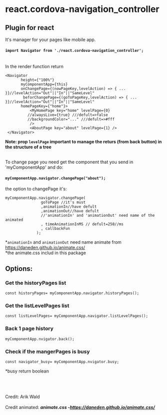 # react.cordova-navigation_controller

## Plugin for react
It's manager for your pages like mobile app.<br>

#### `import Navigator from './react.cordova-navigation_controller';`

<br>
In the render function return

 ```
 <Navigator
        height={"100%"}
        myComponentApp={this}
        onChangePage={(nowPageKey,levelAction) => { ... }}//levelAction="Out"||"In"||"SameLevel"  
         beforChangePage={(goToPageKey,levelAction) => { ... }}//levelAction="Out"||"In"||"SameLevel"    
        homePageKey={"home"}>
            <MyHomePage key="home" levelPage={0} 
           //alwaysLive={true} ///defult=>false
           //backgroundColor="..." ///defult=>#fff
            />   
            <AboutPage key="about" levelPage={1} />
  </Navigator>
```
**Note: prop `levelPage` important to manage the returs (from back button) in the structure of a tree**<br><br>

To change page you need get the component that you send in 'myComponentApp' and do:
#### `myComponentApp.navigator.changePage("about");` 
the option to changePage it's:
```
myComponentApp.navigator.changePage(
                goToPage //it's must
                ,animationIn//have defult
                ,animationOut//have defult
                //'animationIn' and 'animationOut' need name of the animated
                , timeAnimationInMS // defult=250//ms
                , callbackFun
              );
```
*`animationIn` and `animationOut` need name animate from https://daneden.github.io/animate.css/  <br> 
*the animate.css includ in this package

## Options:

### Get the historyPages list
```
const historyPages= myComponentApp.navigator.historyPages();
```

### Get the listLevelPages list
```
const listLevelPages= myComponentApp.navigator.listLevelPages();
```
### Back 1 page history
```
myComponentApp.nvigator.back();
```

### Check if the mangerPages is busy
```
const navigator_busy= myComponentApp.nvigator.busy;
```
*busy return boolean  
<br><br><br>


Credit:
Arik Wald
<br><br>
Credit animated:
 ***animate.css -https://daneden.github.io/animate.css/***
